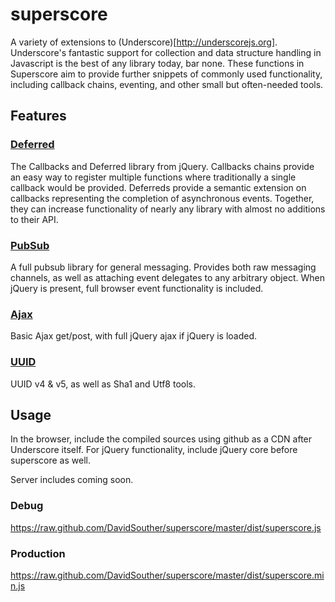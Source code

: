 # superscore #

A variety of extensions to (Underscore)[http://underscorejs.org]. Underscore's fantastic support for collection and data structure handling in Javascript is the best of any library today, bar none. These functions in Superscore aim to provide further snippets of commonly used functionality, including callback chains, eventing, and other small but often-needed tools.

## Features ##

### [Deferred](https://github.com/DavidSouther/superscore/blob/master/src/deferred.js) ###
The Callbacks and Deferred library from jQuery. Callbacks chains provide an easy way to register multiple functions where traditionally a single callback would be provided. Deferreds provide a semantic extension on callbacks representing the completion of asynchronous events. Together, they can increase functionality of nearly any library with almost no additions to their API.

### [PubSub](https://github.com/DavidSouther/superscore/blob/master/src/pubsub.js) ###
A full pubsub library for general messaging. Provides both raw messaging channels, as well as attaching event delegates to any arbitrary object. When jQuery is present, full browser event functionality is included.

### [Ajax](https://github.com/DavidSouther/superscore/blob/master/src/ajax.js) ###
Basic Ajax get/post, with full jQuery ajax if jQuery is loaded.

### [UUID](https://github.com/DavidSouther/superscore/blob/master/src/uuid.js) ###
UUID v4 & v5, as well as Sha1 and Utf8 tools.

## Usage ##
In the browser, include the compiled sources using github as a CDN after Underscore itself. For jQuery functionality, include jQuery core before superscore as well.

Server includes coming soon.

### Debug ###
https://raw.github.com/DavidSouther/superscore/master/dist/superscore.js

### Production ###
https://raw.github.com/DavidSouther/superscore/master/dist/superscore.min.js